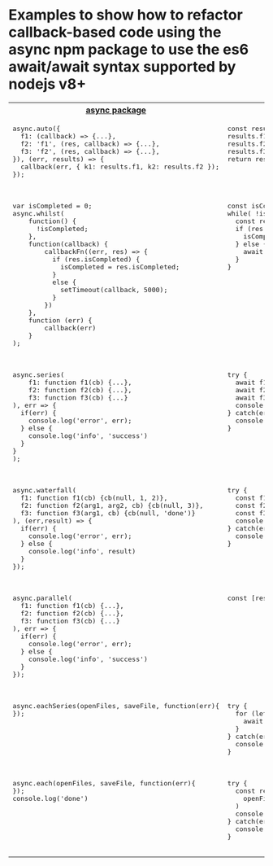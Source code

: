 # Examples to show how to refactor callback-based code using the async npm package to use the es6 await/await syntax supported by nodejs v8+

<table>
  <tr>
    <th><a href="https://www.npmjs.com/package/async">async package</a></th>
    <th><a href="https://developer.mozilla.org/en-US/docs/Web/JavaScript/Reference/Statements/async_function">es6 async/await</a></th>
  </tr>
    <tr valign="top">
    <td>
      <pre>
async.auto({
  f1: (callback) => {...},
  f2: 'f1', (res, callback) => {...},
  f3: 'f2', (res, callback) => {...},
}), (err, results) => {
  callback(err, { k1: results.f1, k2: results.f2 });
});
      </pre>
    </td>
    <td>
      <pre>
const results = {}
results.f1 = await f1(...)
results.f2 = await f2(...)
results.f3 = await f3(...)
return results
      </pre>
    </td>
  </tr>
  <tr valign="top">
    <td>
      <pre>
var isCompleted = 0;
async.whilst(
    function() {
      !isCompleted;
    },
    function(callback) {
        callbackFn((err, res) => {
          if (res.isCompleted) {
            isCompleted = res.isCompleted;
          }
          else {
            setTimeout(callback, 5000);
          }
        })
    },
    function (err) {
        callback(err)
    }
);
      </pre>
    </td>
    <td>
      <pre>
const isCompleted = false
while( !isCompleted ) {
  const res = await util.promisify(callbackFn)
  if (res.isCompleted) {
    isCompleted = res.isCompleted
  } else {
    await util.promisify(setTimeout).call(5000)
  }
}
      </pre>
    </td>
  </tr>
  <tr valign="top">
    <td>
      <pre>
async.series(
    f1: function f1(cb) {...},
    f2: function f2(cb) {...},
    f3: function f3(cb) {...}
), err => {
  if(err) {
    console.log('error', err);
  } else {
    console.log('info', 'success')
  }
}
);
      </pre>
    </td>
    <td>
      <pre>
try {
  await f1()
  await f2()
  await f3()
  console.log('info', 'success')
} catch(err) {
  console.log('error', err);
}
      </pre>
    </td>
  </tr>
  <tr valign="top">
    <td>
      <pre>
async.waterfall(
  f1: function f1(cb) {cb(null, 1, 2)},
  f2: function f2(arg1, arg2, cb) {cb(null, 3)},
  f3: function f3(arg1, cb) {cb(null, 'done')}
), (err,result) => {
  if(err) {
    console.log('error', err);
  } else {
    console.log('info', result)
  }
});
      </pre>
    </td>
    <td>
      <pre>
try {
  const f1Res = await f1()
  const f2Res = await f2(f1Res)
  const f3Res = await f3(f2Res)
  console.log('info', f3Res)
} catch(err) {
  console.log('error', err);
}
      </pre>
    </td>
  </tr>
  <tr valign="top">
    <td>
      <pre>
async.parallel(
  f1: function f1(cb) {...},
  f2: function f2(cb) {...},
  f3: function f3(cb) {...}
), err => {
  if(err) {
    console.log('error', err);
  } else {
    console.log('info', 'success')
  }
});
      </pre>
    </td>
    <td>
      <pre>
const [res1, res2, res3] = await Promise.all([f1, f2, f3])
      </pre>
    </td>
  </tr>
  <tr valign="top">
    <td>
      <pre>
async.eachSeries(openFiles, saveFile, function(err){
});
      </pre>
    </td>
    <td>
      <pre>
try {
  for (let f of openFiles) {
    await saveFile(f)
  }
} catch(err) {
  console.log('error', err);
}
      </pre>
    </td>
  </tr>
  <tr valign="top">
    <td>
      <pre>
async.each(openFiles, saveFile, function(err){
});
console.log('done')
      </pre>
    </td>
    <td>
      <pre>
try {
  const resArr = await Promise.all(
    openFiles.map(async it => await saveFile(it)
  )
  console.log('done')
} catch(err) {
  console.log('error', err);
}
      </pre>
    </td>
  </tr>
</table>
